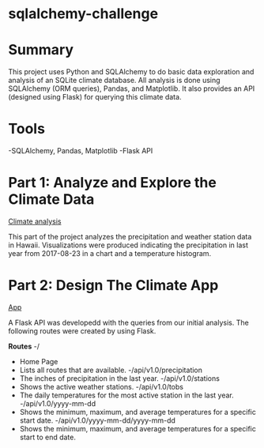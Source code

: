 # sqlalchemy-challenge
 
 
# Summary
This project uses Python and SQLAlchemy to do basic data exploration and analysis of an SQLite climate database. All analysis is done using SQLAlchemy (ORM queries), Pandas, and Matplotlib. It also provides an API (designed using Flask) for querying this climate data.

# Tools
-SQLAlchemy, Pandas, Matplotlib
-Flask API


# Part 1: Analyze and Explore the Climate Data
[Climate analysis](https://github.com/Solarnite/sqlalchemy-challenge/blob/main/SurfsUp/climate_analysis.ipynb)

This part of the project analyzes the precipitation and weather station data in Hawaii. Visualizations were produced indicating the precipitation in last year from 2017-08-23 in a chart and a temperature histogram.

# Part 2: Design The Climate App
[App](https://github.com/Solarnite/sqlalchemy-challenge/blob/main/SurfsUp/app.py)

A Flask API was developedd with the queries from our initial analysis.
The following routes were created by using Flask.

**Routes**
-/
  - Home Page
  - Lists all routes that are available.
-/api/v1.0/precipitation
  - The inches of precipitation in the last year.
-/api/v1.0/stations
  - Shows the active weather stations.
-/api/v1.0/tobs
  - The daily temperatures for the most active station in the last year.
-/api/v1.0/yyyy-mm-dd
  - Shows the minimum, maximum, and average temperatures for a specific start date.
-/api/v1.0/yyyy-mm-dd/yyyy-mm-dd
  - Shows the minimum, maximum, and average temperatures for a specific start to end date.
